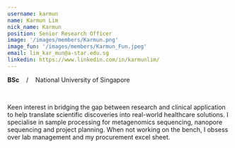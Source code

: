 ```yaml
---
username: karmun
name: Karmun Lim
nick_name: Karmun
position: Senior Research Officer
image: '/images/members/Karmun.png'
image_fun: '/images/members/Karmun_Fun.jpeg'
email: lim_kar_mun@a-star.edu.sg
linkedin: https://www.linkedin.com/in/karmunlim/
---
```


**BSc** &nbsp;&nbsp; / &nbsp;&nbsp; National University of Singapore


<br/>

Keen interest in bridging the gap between research and clinical application to help translate scientific discoveries into real-world healthcare solutions. I specialise in sample processing for metagenomics sequencing, nanopore sequencing and project planning. When not working on the bench, I obsess over lab management and my procurement excel sheet. 
